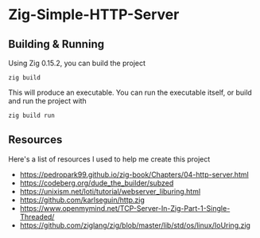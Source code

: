# Zig-Simple-HTTP-Server

## Building & Running
Using Zig 0.15.2, you can build the project
```
zig build
```
This will produce an executable. You can run the executable itself, or build and run the project with
```
zig build run
```

## Resources
Here's a list of resources I used to help me create this project
- https://pedropark99.github.io/zig-book/Chapters/04-http-server.html
- https://codeberg.org/dude_the_builder/subzed
- https://unixism.net/loti/tutorial/webserver_liburing.html
- https://github.com/karlseguin/http.zig
- https://www.openmymind.net/TCP-Server-In-Zig-Part-1-Single-Threaded/
- https://github.com/ziglang/zig/blob/master/lib/std/os/linux/IoUring.zig
